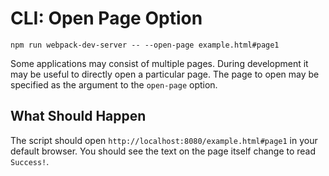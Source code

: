 # CLI: Open Page Option

```console
npm run webpack-dev-server -- --open-page example.html#page1
```

Some applications may consist of multiple pages. During development it may
be useful to directly open a particular page. The page to open may be specified
as the argument to the `open-page` option.

## What Should Happen

The script should open `http://localhost:8080/example.html#page1` in your
default browser. You should see the text on the page itself change to read `Success!`.
